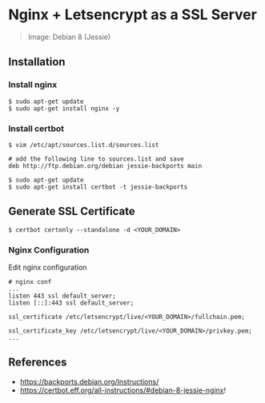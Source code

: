 # Nginx + Letsencrypt as a SSL Server

> Image: Debian 8 (Jessie)

## Installation

### Install nginx 
```
$ sudo apt-get update
$ sudo apt-get install nginx -y
```

### Install certbot

```
$ vim /etc/apt/sources.list.d/sources.list

# add the following line to sources.list and save
deb http://ftp.debian.org/debian jessie-backports main

$ sudo apt-get update
$ sudo apt-get install certbot -t jessie-backports
```

## Generate SSL Certificate

```
$ certbot certonly --standalone -d <YOUR_DOMAIN>
```

### Nginx Configuration

Edit nginx configuration
```
# nginx conf
...
listen 443 ssl default_server;
listen [::]:443 ssl default_server;

ssl_certificate /etc/letsencrypt/live/<YOUR_DOMAIN>/fullchain.pem;

ssl_certificate_key /etc/letsencrypt/live/<YOUR_DOMAIN>/privkey.pem;
...
```

## References
- https://backports.debian.org/Instructions/
- https://certbot.eff.org/all-instructions/#debian-8-jessie-nginx!
